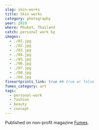 ```yaml
---
slag: skin-works
title: Skin works
category: photography
year: 2019
where: Phuket, Thailand
catch: personal work by
images:
  - ./01.jpg
  - ./02.jpg
  - ./03.jpg
  - ./04.jpg
  - ./05.jpg
  - ./06.jpg
  - ./07.jpg
  - ./08.jpg
  - ./09.jpg
fineartprints_link: true ## true or false
fumes_category: art
tags:
  - personal-work
  - fashion
  - beauty
  - concept
---
```


Published on non-profit magazine [Fumes](https://fumes.junglestar.org/art/skin-works/).
